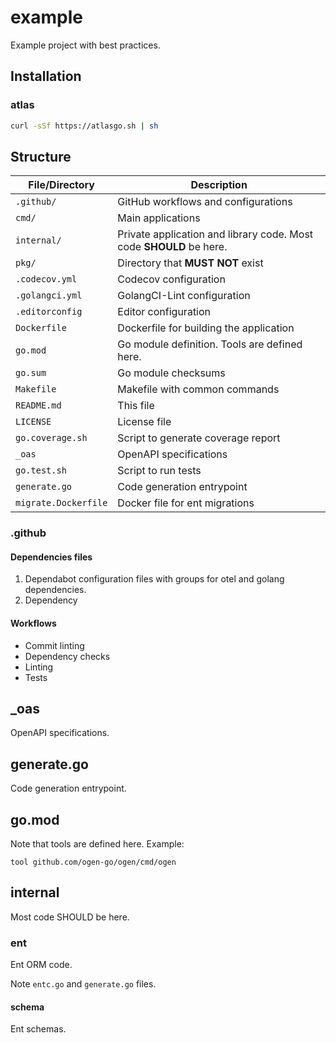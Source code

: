 # example

Example project with best practices.

## Installation

### atlas

```bash
curl -sSf https://atlasgo.sh | sh
```

## Structure


| File/Directory       | Description                                                         |
|----------------------|---------------------------------------------------------------------|
| `.github/`           | GitHub workflows and configurations                                 |
| `cmd/`               | Main applications                                                   |
| `internal/`          | Private application and library code. Most code **SHOULD** be here. |
| `pkg/`               | Directory that **MUST NOT** exist                                   |
| `.codecov.yml`       | Codecov configuration                                               |
| `.golangci.yml`      | GolangCI-Lint configuration                                         |
| `.editorconfig`      | Editor configuration                                                |
| `Dockerfile`         | Dockerfile for building the application                             |
| `go.mod`             | Go module definition. Tools are defined here.                       |
| `go.sum`             | Go module checksums                                                 |
| `Makefile`           | Makefile with common commands                                       |
| `README.md`          | This file                                                           |
| `LICENSE`            | License file                                                        |
| `go.coverage.sh`     | Script to generate coverage report                                  |
| `_oas`               | OpenAPI specifications                                              |
| `go.test.sh`         | Script to run tests                                                 |
| `generate.go`        | Code generation entrypoint                                          |
| `migrate.Dockerfile` | Docker file for ent migrations                                      |

### .github

#### Dependencies files

1. Dependabot configuration files with groups for otel and golang dependencies.
2. Dependency

#### Workflows

- Commit linting
- Dependency checks
- Linting
- Tests

##  _oas

OpenAPI specifications.

## generate.go

Code generation entrypoint.

## go.mod

Note that tools are defined here.
Example:

```
tool github.com/ogen-go/ogen/cmd/ogen
```

## internal

Most code SHOULD be here.

### ent

Ent ORM code.

Note `entc.go` and `generate.go` files.

#### schema

Ent schemas.
